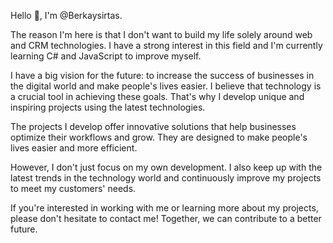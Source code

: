 Hello 👋, I'm @Berkaysirtas.

The reason I'm here is that I don't want to build my life solely around web and CRM technologies. I have a strong interest in this field and I'm currently learning C# and JavaScript to improve myself.

I have a big vision for the future: to increase the success of businesses in the digital world and make people's lives easier. I believe that technology is a crucial tool in achieving these goals. That's why I develop unique and inspiring projects using the latest technologies.

The projects I develop offer innovative solutions that help businesses optimize their workflows and grow. They are designed to make people's lives easier and more efficient.

However, I don't just focus on my own development. I also keep up with the latest trends in the technology world and continuously improve my projects to meet my customers' needs.

If you're interested in working with me or learning more about my projects, please don't hesitate to contact me! Together, we can contribute to a better future.
<!---
Berkaysirtas/Berkaysirtas is a ✨ special ✨ repository because its `README.md` (this file) appears on your GitHub profile.
You can click the Preview link to take a look at your changes.
--->
